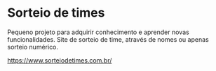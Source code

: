 # Sorteio de times
Pequeno projeto para adquirir conhecimento e aprender novas funcionalidades. Site de sorteio de time, através de nomes ou apenas sorteio numérico.

https://www.sorteiodetimes.com.br/
